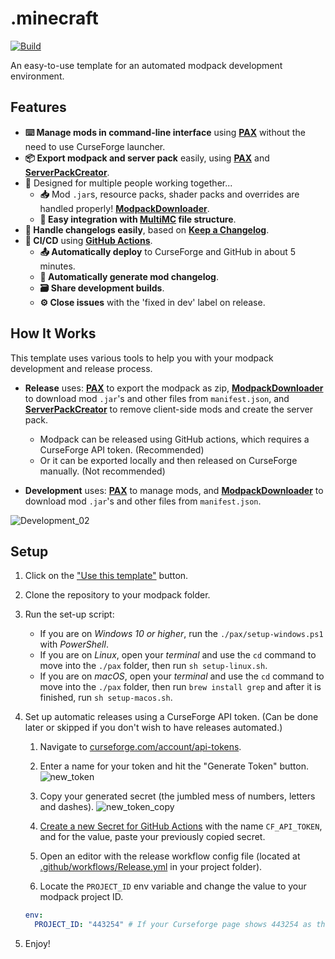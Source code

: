 # .minecraft

[![Build](https://github.com/juraj-hrivnak/.minecraft/actions/workflows/Build.yml/badge.svg)](https://github.com/juraj-hrivnak/.minecraft/actions/workflows/Build.yml)

An easy-to-use template for an automated modpack development environment.

## Features

- **⌨️ Manage mods in command-line interface** using **[PAX]** without the need to use CurseForge launcher.
- **📦 Export modpack and server pack** easily, using **[PAX]** and **[ServerPackCreator]**.
- **🤝** Designed for multiple people working together...
  - **📥** Mod `.jar`s, resource packs, shader packs and overrides are handled properly! **[ModpackDownloader]**.
  - **🧰 Easy integration with [MultiMC] file structure**.
- **📝 Handle changelogs easily**, based on **[Keep a Changelog]**.
- **🧬 CI/CD** using **[GitHub Actions]**.
  - **📤 Automatically deploy** to CurseForge and GitHub in about 5 minutes.
  - **📃 Automatically generate mod changelog**.
  - **🗃️ Share development builds**.
  - **⚙️ Close issues** with the 'fixed in dev' label on release.

## How It Works

This template uses various tools to help you with your modpack development and release process.

- **Release** uses: **[PAX]** to export the modpack as zip, **[ModpackDownloader]** to download mod `.jar`'s and other files from `manifest.json`, and **[ServerPackCreator]** to remove client-side mods and create the server pack.
  - Modpack can be released using GitHub actions, which requires a CurseForge API token. (Recommended)
  - Or it can be exported locally and then released on CurseForge manually. (Not recommended)

- **Development** uses: **[PAX]** to manage mods, and **[ModpackDownloader]** to download mod `.jar`'s and other files from `manifest.json`.

![Development_02](https://github.com/juraj-hrivnak/.minecraft/assets/71150936/71a4622a-54dd-44af-9e37-e76aad3b2e2b)

## Setup

1. Click on the ["Use this template"] button.
2. Clone the repository to your modpack folder.
3. Run the set-up script:
    - If you are on _Windows 10 or higher_, run the `./pax/setup-windows.ps1` with _PowerShell_.
    - If you are on _Linux_, open your _terminal_ and use the `cd` command to move into the `./pax` folder, then run `sh setup-linux.sh`.
    - If you are on _macOS_, open your _terminal_ and use the `cd` command to move into the `./pax` folder, then run `brew install grep` and after it is finished, run `sh setup-macos.sh`.

4. Set up automatic releases using a CurseForge API token. (Can be done later or skipped if you don't wish to have releases automated.)
    1. Navigate to [curseforge.com/account/api-tokens](https://curseforge.com/account/api-tokens).
    2. Enter a name for your token and hit the "Generate Token" button.
      ![new_token](https://github.com/juraj-hrivnak/.minecraft/assets/71150936/1718613a-8994-4102-a2a2-aff7939d36ad)
      
    3. Copy your generated secret (the jumbled mess of numbers, letters and dashes).
      ![new_token_copy](https://github.com/juraj-hrivnak/.minecraft/assets/71150936/5c8cd169-5249-40b0-bd23-f42926c88789)
      
    4. [Create a new Secret for GitHub Actions] with the name `CF_API_TOKEN`, and for the value, paste your previously copied secret.
    5. Open an editor with the release workflow config file (located at [.github/workflows/Release.yml](.github/workflows/Release.yml#L28C1-L29) in your project folder).
    6. Locate the `PROJECT_ID` env variable and change the value to your modpack project ID.
      ```yml
      env:
        PROJECT_ID: "443254" # If your Curseforge page shows 443254 as the Project ID.
      ```
5. Enjoy!

<!-- Links: -->
[PAX]: https://github.com/froehlichA/pax
[ServerPackCreator]: https://github.com/Griefed/ServerPackCreator
[ModpackDownloader]: https://github.com/Joshyx/ModpackDownloader
[MultiMC]: https://multimc.org/
[Keep a Changelog]: https://keepachangelog.com/en/1.0.0/
[GitHub Actions]: .github/workflows
["Use this template"]: https://github.com/juraj-hrivnak/.minecraft/generate
[Create a new Secret for GitHub Actions]: https://docs.github.com/en/actions/security-guides/encrypted-secrets#creating-encrypted-secrets-for-a-repository
